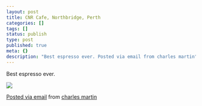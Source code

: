 ```yaml
---
layout: post
title: CNR Cafe, Northbridge, Perth
categories: []
tags: []
status: publish
type: post
published: true
meta: {}
description: "Best espresso ever. Posted via email from charles martin"
---
```


Best espresso ever.

![]({{site.baseurl}}/assets/posterous/charlesmartin/10/20101015-cnrcoffee.jpg)

[Posted via email](http://posterous.com)  from 
[charles martin](http://charlesmartin.posterous.com/cnr-cafe-northbridge-perth)
